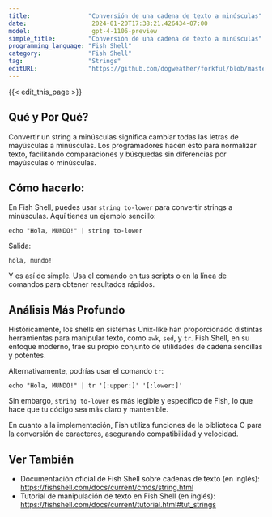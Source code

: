 ```yaml
---
title:                "Conversión de una cadena de texto a minúsculas"
date:                  2024-01-20T17:38:21.426434-07:00
model:                 gpt-4-1106-preview
simple_title:         "Conversión de una cadena de texto a minúsculas"
programming_language: "Fish Shell"
category:             "Fish Shell"
tag:                  "Strings"
editURL:              "https://github.com/dogweather/forkful/blob/master/content/es/fish-shell/converting-a-string-to-lower-case.md"
---
```


{{< edit_this_page >}}

## Qué y Por Qué?

Convertir un string a minúsculas significa cambiar todas las letras de mayúsculas a minúsculas. Los programadores hacen esto para normalizar texto, facilitando comparaciones y búsquedas sin diferencias por mayúsculas o minúsculas.

## Cómo hacerlo:

En Fish Shell, puedes usar `string to-lower` para convertir strings a minúsculas. Aquí tienes un ejemplo sencillo:

```Fish Shell
echo "Hola, MUNDO!" | string to-lower
```

Salida:

```Fish Shell
hola, mundo!
```

Y es así de simple. Usa el comando en tus scripts o en la línea de comandos para obtener resultados rápidos.

## Análisis Más Profundo

Históricamente, los shells en sistemas Unix-like han proporcionado distintas herramientas para manipular texto, como `awk`, `sed`, y `tr`. Fish Shell, en su enfoque moderno, trae su propio conjunto de utilidades de cadena sencillas y potentes.

Alternativamente, podrías usar el comando `tr`:

```Fish Shell
echo "Hola, MUNDO!" | tr '[:upper:]' '[:lower:]'
```

Sin embargo, `string to-lower` es más legible y específico de Fish, lo que hace que tu código sea más claro y mantenible.

En cuanto a la implementación, Fish utiliza funciones de la biblioteca C para la conversión de caracteres, asegurando compatibilidad y velocidad.

## Ver También

- Documentación oficial de Fish Shell sobre cadenas de texto (en inglés): https://fishshell.com/docs/current/cmds/string.html
- Tutorial de manipulación de texto en Fish Shell (en inglés): https://fishshell.com/docs/current/tutorial.html#tut_strings
